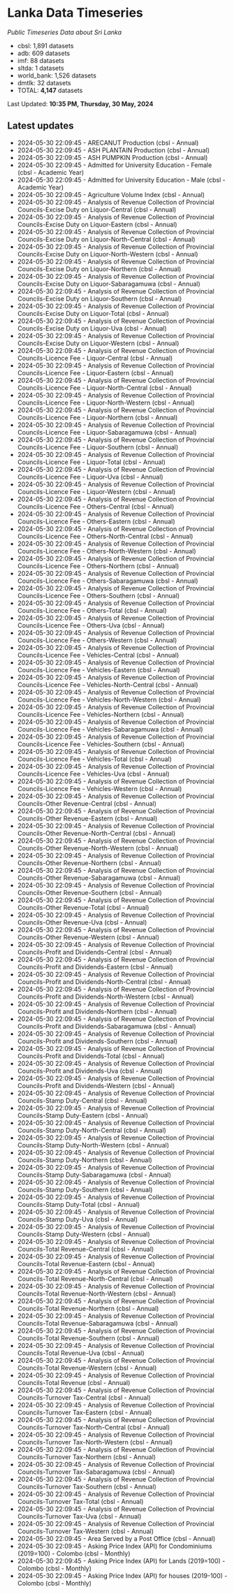 # Lanka Data Timeseries
*Public Timeseries Data about Sri Lanka*

* cbsl: 1,891 datasets
* adb: 609 datasets
* imf: 88 datasets
* sltda: 1 datasets
* world_bank: 1,526 datasets
* dmtlk: 32 datasets
* TOTAL: **4,147** datasets

Last Updated: **10:35 PM, Thursday, 30 May, 2024**

## Latest updates

* 2024-05-30 22:09:45 - ARECANUT Production (cbsl - Annual)
* 2024-05-30 22:09:45 - ASH PLANTAIN Production (cbsl - Annual)
* 2024-05-30 22:09:45 - ASH PUMPKIN Production (cbsl - Annual)
* 2024-05-30 22:09:45 - Admitted for University Education - Female (cbsl - Academic Year)
* 2024-05-30 22:09:45 - Admitted for University Education - Male (cbsl - Academic Year)
* 2024-05-30 22:09:45 - Agriculture Volume Index (cbsl - Annual)
* 2024-05-30 22:09:45 - Analysis of Revenue Collection of Provincial Councils-Excise Duty on Liquor-Central (cbsl - Annual)
* 2024-05-30 22:09:45 - Analysis of Revenue Collection of Provincial Councils-Excise Duty on Liquor-Eastern (cbsl - Annual)
* 2024-05-30 22:09:45 - Analysis of Revenue Collection of Provincial Councils-Excise Duty on Liquor-North-Central (cbsl - Annual)
* 2024-05-30 22:09:45 - Analysis of Revenue Collection of Provincial Councils-Excise Duty on Liquor-North-Western (cbsl - Annual)
* 2024-05-30 22:09:45 - Analysis of Revenue Collection of Provincial Councils-Excise Duty on Liquor-Northern (cbsl - Annual)
* 2024-05-30 22:09:45 - Analysis of Revenue Collection of Provincial Councils-Excise Duty on Liquor-Sabaragamuwa (cbsl - Annual)
* 2024-05-30 22:09:45 - Analysis of Revenue Collection of Provincial Councils-Excise Duty on Liquor-Southern (cbsl - Annual)
* 2024-05-30 22:09:45 - Analysis of Revenue Collection of Provincial Councils-Excise Duty on Liquor-Total (cbsl - Annual)
* 2024-05-30 22:09:45 - Analysis of Revenue Collection of Provincial Councils-Excise Duty on Liquor-Uva (cbsl - Annual)
* 2024-05-30 22:09:45 - Analysis of Revenue Collection of Provincial Councils-Excise Duty on Liquor-Western (cbsl - Annual)
* 2024-05-30 22:09:45 - Analysis of Revenue Collection of Provincial Councils-Licence Fee - Liquor-Central (cbsl - Annual)
* 2024-05-30 22:09:45 - Analysis of Revenue Collection of Provincial Councils-Licence Fee - Liquor-Eastern (cbsl - Annual)
* 2024-05-30 22:09:45 - Analysis of Revenue Collection of Provincial Councils-Licence Fee - Liquor-North-Central (cbsl - Annual)
* 2024-05-30 22:09:45 - Analysis of Revenue Collection of Provincial Councils-Licence Fee - Liquor-North-Western (cbsl - Annual)
* 2024-05-30 22:09:45 - Analysis of Revenue Collection of Provincial Councils-Licence Fee - Liquor-Northern (cbsl - Annual)
* 2024-05-30 22:09:45 - Analysis of Revenue Collection of Provincial Councils-Licence Fee - Liquor-Sabaragamuwa (cbsl - Annual)
* 2024-05-30 22:09:45 - Analysis of Revenue Collection of Provincial Councils-Licence Fee - Liquor-Southern (cbsl - Annual)
* 2024-05-30 22:09:45 - Analysis of Revenue Collection of Provincial Councils-Licence Fee - Liquor-Total (cbsl - Annual)
* 2024-05-30 22:09:45 - Analysis of Revenue Collection of Provincial Councils-Licence Fee - Liquor-Uva (cbsl - Annual)
* 2024-05-30 22:09:45 - Analysis of Revenue Collection of Provincial Councils-Licence Fee - Liquor-Western (cbsl - Annual)
* 2024-05-30 22:09:45 - Analysis of Revenue Collection of Provincial Councils-Licence Fee - Others-Central (cbsl - Annual)
* 2024-05-30 22:09:45 - Analysis of Revenue Collection of Provincial Councils-Licence Fee - Others-Eastern (cbsl - Annual)
* 2024-05-30 22:09:45 - Analysis of Revenue Collection of Provincial Councils-Licence Fee - Others-North-Central (cbsl - Annual)
* 2024-05-30 22:09:45 - Analysis of Revenue Collection of Provincial Councils-Licence Fee - Others-North-Western (cbsl - Annual)
* 2024-05-30 22:09:45 - Analysis of Revenue Collection of Provincial Councils-Licence Fee - Others-Northern (cbsl - Annual)
* 2024-05-30 22:09:45 - Analysis of Revenue Collection of Provincial Councils-Licence Fee - Others-Sabaragamuwa (cbsl - Annual)
* 2024-05-30 22:09:45 - Analysis of Revenue Collection of Provincial Councils-Licence Fee - Others-Southern (cbsl - Annual)
* 2024-05-30 22:09:45 - Analysis of Revenue Collection of Provincial Councils-Licence Fee - Others-Total (cbsl - Annual)
* 2024-05-30 22:09:45 - Analysis of Revenue Collection of Provincial Councils-Licence Fee - Others-Uva (cbsl - Annual)
* 2024-05-30 22:09:45 - Analysis of Revenue Collection of Provincial Councils-Licence Fee - Others-Western (cbsl - Annual)
* 2024-05-30 22:09:45 - Analysis of Revenue Collection of Provincial Councils-Licence Fee - Vehicles-Central (cbsl - Annual)
* 2024-05-30 22:09:45 - Analysis of Revenue Collection of Provincial Councils-Licence Fee - Vehicles-Eastern (cbsl - Annual)
* 2024-05-30 22:09:45 - Analysis of Revenue Collection of Provincial Councils-Licence Fee - Vehicles-North-Central (cbsl - Annual)
* 2024-05-30 22:09:45 - Analysis of Revenue Collection of Provincial Councils-Licence Fee - Vehicles-North-Western (cbsl - Annual)
* 2024-05-30 22:09:45 - Analysis of Revenue Collection of Provincial Councils-Licence Fee - Vehicles-Northern (cbsl - Annual)
* 2024-05-30 22:09:45 - Analysis of Revenue Collection of Provincial Councils-Licence Fee - Vehicles-Sabaragamuwa (cbsl - Annual)
* 2024-05-30 22:09:45 - Analysis of Revenue Collection of Provincial Councils-Licence Fee - Vehicles-Southern (cbsl - Annual)
* 2024-05-30 22:09:45 - Analysis of Revenue Collection of Provincial Councils-Licence Fee - Vehicles-Total (cbsl - Annual)
* 2024-05-30 22:09:45 - Analysis of Revenue Collection of Provincial Councils-Licence Fee - Vehicles-Uva (cbsl - Annual)
* 2024-05-30 22:09:45 - Analysis of Revenue Collection of Provincial Councils-Licence Fee - Vehicles-Western (cbsl - Annual)
* 2024-05-30 22:09:45 - Analysis of Revenue Collection of Provincial Councils-Other Revenue-Central (cbsl - Annual)
* 2024-05-30 22:09:45 - Analysis of Revenue Collection of Provincial Councils-Other Revenue-Eastern (cbsl - Annual)
* 2024-05-30 22:09:45 - Analysis of Revenue Collection of Provincial Councils-Other Revenue-North-Central (cbsl - Annual)
* 2024-05-30 22:09:45 - Analysis of Revenue Collection of Provincial Councils-Other Revenue-North-Western (cbsl - Annual)
* 2024-05-30 22:09:45 - Analysis of Revenue Collection of Provincial Councils-Other Revenue-Northern (cbsl - Annual)
* 2024-05-30 22:09:45 - Analysis of Revenue Collection of Provincial Councils-Other Revenue-Sabaragamuwa (cbsl - Annual)
* 2024-05-30 22:09:45 - Analysis of Revenue Collection of Provincial Councils-Other Revenue-Southern (cbsl - Annual)
* 2024-05-30 22:09:45 - Analysis of Revenue Collection of Provincial Councils-Other Revenue-Total (cbsl - Annual)
* 2024-05-30 22:09:45 - Analysis of Revenue Collection of Provincial Councils-Other Revenue-Uva (cbsl - Annual)
* 2024-05-30 22:09:45 - Analysis of Revenue Collection of Provincial Councils-Other Revenue-Western (cbsl - Annual)
* 2024-05-30 22:09:45 - Analysis of Revenue Collection of Provincial Councils-Profit and Dividends-Central (cbsl - Annual)
* 2024-05-30 22:09:45 - Analysis of Revenue Collection of Provincial Councils-Profit and Dividends-Eastern (cbsl - Annual)
* 2024-05-30 22:09:45 - Analysis of Revenue Collection of Provincial Councils-Profit and Dividends-North-Central (cbsl - Annual)
* 2024-05-30 22:09:45 - Analysis of Revenue Collection of Provincial Councils-Profit and Dividends-North-Western (cbsl - Annual)
* 2024-05-30 22:09:45 - Analysis of Revenue Collection of Provincial Councils-Profit and Dividends-Northern (cbsl - Annual)
* 2024-05-30 22:09:45 - Analysis of Revenue Collection of Provincial Councils-Profit and Dividends-Sabaragamuwa (cbsl - Annual)
* 2024-05-30 22:09:45 - Analysis of Revenue Collection of Provincial Councils-Profit and Dividends-Southern (cbsl - Annual)
* 2024-05-30 22:09:45 - Analysis of Revenue Collection of Provincial Councils-Profit and Dividends-Total (cbsl - Annual)
* 2024-05-30 22:09:45 - Analysis of Revenue Collection of Provincial Councils-Profit and Dividends-Uva (cbsl - Annual)
* 2024-05-30 22:09:45 - Analysis of Revenue Collection of Provincial Councils-Profit and Dividends-Western (cbsl - Annual)
* 2024-05-30 22:09:45 - Analysis of Revenue Collection of Provincial Councils-Stamp Duty-Central (cbsl - Annual)
* 2024-05-30 22:09:45 - Analysis of Revenue Collection of Provincial Councils-Stamp Duty-Eastern (cbsl - Annual)
* 2024-05-30 22:09:45 - Analysis of Revenue Collection of Provincial Councils-Stamp Duty-North-Central (cbsl - Annual)
* 2024-05-30 22:09:45 - Analysis of Revenue Collection of Provincial Councils-Stamp Duty-North-Western (cbsl - Annual)
* 2024-05-30 22:09:45 - Analysis of Revenue Collection of Provincial Councils-Stamp Duty-Northern (cbsl - Annual)
* 2024-05-30 22:09:45 - Analysis of Revenue Collection of Provincial Councils-Stamp Duty-Sabaragamuwa (cbsl - Annual)
* 2024-05-30 22:09:45 - Analysis of Revenue Collection of Provincial Councils-Stamp Duty-Southern (cbsl - Annual)
* 2024-05-30 22:09:45 - Analysis of Revenue Collection of Provincial Councils-Stamp Duty-Total (cbsl - Annual)
* 2024-05-30 22:09:45 - Analysis of Revenue Collection of Provincial Councils-Stamp Duty-Uva (cbsl - Annual)
* 2024-05-30 22:09:45 - Analysis of Revenue Collection of Provincial Councils-Stamp Duty-Western (cbsl - Annual)
* 2024-05-30 22:09:45 - Analysis of Revenue Collection of Provincial Councils-Total Revenue-Central (cbsl - Annual)
* 2024-05-30 22:09:45 - Analysis of Revenue Collection of Provincial Councils-Total Revenue-Eastern (cbsl - Annual)
* 2024-05-30 22:09:45 - Analysis of Revenue Collection of Provincial Councils-Total Revenue-North-Central (cbsl - Annual)
* 2024-05-30 22:09:45 - Analysis of Revenue Collection of Provincial Councils-Total Revenue-North-Western (cbsl - Annual)
* 2024-05-30 22:09:45 - Analysis of Revenue Collection of Provincial Councils-Total Revenue-Northern (cbsl - Annual)
* 2024-05-30 22:09:45 - Analysis of Revenue Collection of Provincial Councils-Total Revenue-Sabaragamuwa (cbsl - Annual)
* 2024-05-30 22:09:45 - Analysis of Revenue Collection of Provincial Councils-Total Revenue-Southern (cbsl - Annual)
* 2024-05-30 22:09:45 - Analysis of Revenue Collection of Provincial Councils-Total Revenue-Uva (cbsl - Annual)
* 2024-05-30 22:09:45 - Analysis of Revenue Collection of Provincial Councils-Total Revenue-Western (cbsl - Annual)
* 2024-05-30 22:09:45 - Analysis of Revenue Collection of Provincial Councils-Total Revenue (cbsl - Annual)
* 2024-05-30 22:09:45 - Analysis of Revenue Collection of Provincial Councils-Turnover Tax-Central (cbsl - Annual)
* 2024-05-30 22:09:45 - Analysis of Revenue Collection of Provincial Councils-Turnover Tax-Eastern (cbsl - Annual)
* 2024-05-30 22:09:45 - Analysis of Revenue Collection of Provincial Councils-Turnover Tax-North-Central (cbsl - Annual)
* 2024-05-30 22:09:45 - Analysis of Revenue Collection of Provincial Councils-Turnover Tax-North-Western (cbsl - Annual)
* 2024-05-30 22:09:45 - Analysis of Revenue Collection of Provincial Councils-Turnover Tax-Northern (cbsl - Annual)
* 2024-05-30 22:09:45 - Analysis of Revenue Collection of Provincial Councils-Turnover Tax-Sabaragamuwa (cbsl - Annual)
* 2024-05-30 22:09:45 - Analysis of Revenue Collection of Provincial Councils-Turnover Tax-Southern (cbsl - Annual)
* 2024-05-30 22:09:45 - Analysis of Revenue Collection of Provincial Councils-Turnover Tax-Total (cbsl - Annual)
* 2024-05-30 22:09:45 - Analysis of Revenue Collection of Provincial Councils-Turnover Tax-Uva (cbsl - Annual)
* 2024-05-30 22:09:45 - Analysis of Revenue Collection of Provincial Councils-Turnover Tax-Western (cbsl - Annual)
* 2024-05-30 22:09:45 - Area Served by a Post Office (cbsl - Annual)
* 2024-05-30 22:09:45 - Asking Price Index (API) for Condominiums (2019=100) - Colombo (cbsl - Monthly)
* 2024-05-30 22:09:45 - Asking Price Index (API) for Lands (2019=100) - Colombo (cbsl - Monthly)
* 2024-05-30 22:09:45 - Asking Price Index (API) for houses (2019-100) - Colombo (cbsl - Monthly)